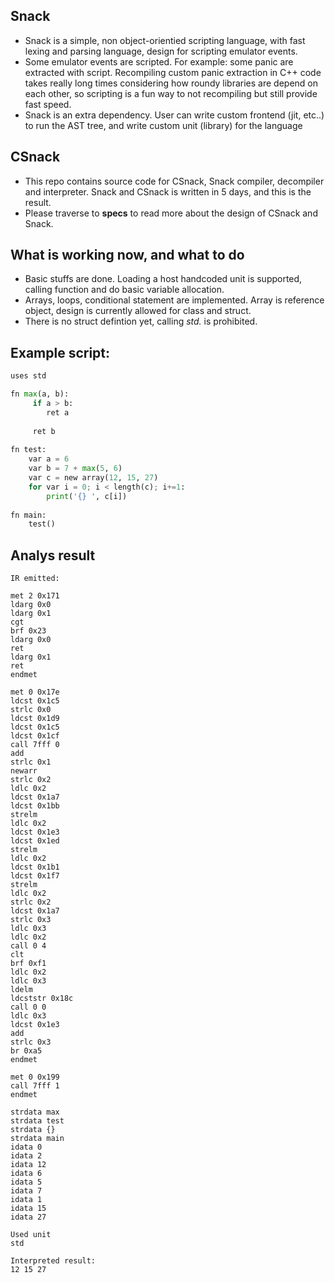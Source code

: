 ## Snack

- Snack is a simple, non object-orientied scripting language, with fast lexing and parsing language, design
for scripting emulator events.
- Some emulator events are scripted. For example: some panic are extracted with script. Recompiling 
custom panic extraction in C++ code takes really long times considering how roundy libraries are depend
on each other, so scripting is a fun way to not recompiling but still provide fast speed.
- Snack is an extra dependency. User can write custom frontend (jit, etc..) to run the AST tree, and write custom
unit (library) for the language

## CSnack
- This repo contains source code for CSnack, Snack compiler, decompiler and interpreter. Snack and CSnack is written in 5 days, 
and this is the result.
- Please traverse to **specs** to read more about the design of CSnack and Snack.

## What is working now, and what to do
- Basic stuffs are done. Loading a host handcoded unit is supported, calling function and do basic variable allocation.
- Arrays, loops, conditional statement are implemented. Array is reference object, design is currently allowed for class and struct.
- There is no struct defintion yet, calling *std.* is prohibited.

## Example script: 
   ```python
   uses std
   
   fn max(a, b):
        if a > b:
           ret a
    
        ret b
    
   fn test:
       var a = 6
       var b = 7 + max(5, 6)
       var c = new array(12, 15, 27)
       for var i = 0; i < length(c); i+=1:
           print('{} ', c[i])
           
   fn main:
       test()
   ```
   
## Analys result
  ```
  IR emitted:

  met 2 0x171
  ldarg 0x0
  ldarg 0x1
  cgt
  brf 0x23
  ldarg 0x0
  ret
  ldarg 0x1
  ret
  endmet

  met 0 0x17e
  ldcst 0x1c5
  strlc 0x0
  ldcst 0x1d9
  ldcst 0x1c5
  ldcst 0x1cf
  call 7fff 0
  add
  strlc 0x1
  newarr
  strlc 0x2
  ldlc 0x2
  ldcst 0x1a7
  ldcst 0x1bb
  strelm
  ldlc 0x2
  ldcst 0x1e3
  ldcst 0x1ed
  strelm
  ldlc 0x2
  ldcst 0x1b1
  ldcst 0x1f7
  strelm
  ldlc 0x2
  strlc 0x2
  ldcst 0x1a7
  strlc 0x3
  ldlc 0x3
  ldlc 0x2
  call 0 4
  clt
  brf 0xf1
  ldlc 0x2
  ldlc 0x3
  ldelm
  ldcststr 0x18c
  call 0 0
  ldlc 0x3
  ldcst 0x1e3
  add
  strlc 0x3
  br 0xa5
  endmet

  met 0 0x199
  call 7fff 1
  endmet

  strdata max
  strdata test
  strdata {}
  strdata main
  idata 0
  idata 2
  idata 12
  idata 6
  idata 5
  idata 7
  idata 1
  idata 15
  idata 27

  Used unit
  std

  Interpreted result:
  12 15 27
  ```
